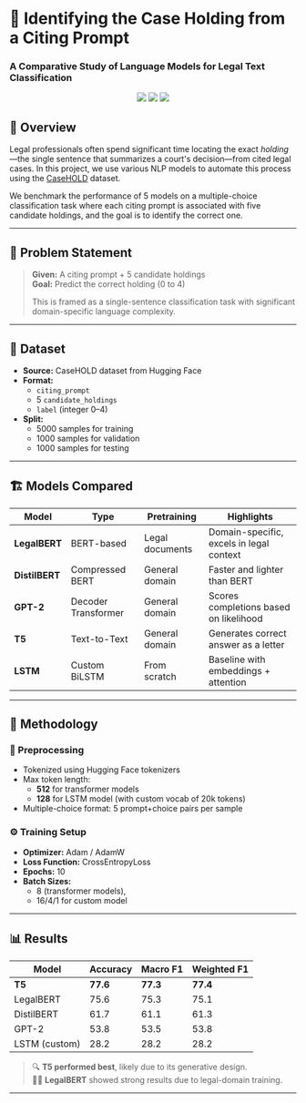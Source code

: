 # 🧠 Identifying the Case Holding from a Citing Prompt  
### A Comparative Study of Language Models for Legal Text Classification

<p align="center">
  <img src="https://img.shields.io/badge/NLP-LegalBERT-blue?style=flat-square"/>
  <img src="https://img.shields.io/badge/Task-Multiple_Choice_Classification-green?style=flat-square"/>
  <img src="https://img.shields.io/badge/Dataset-CaseHOLD-orange?style=flat-square"/>
</p>

## 📌 Overview

Legal professionals often spend significant time locating the exact *holding*—the single sentence that summarizes a court's decision—from cited legal cases. In this project, we use various NLP models to automate this process using the [CaseHOLD](https://huggingface.co/datasets/lex_glue) dataset.

We benchmark the performance of 5 models on a multiple-choice classification task where each citing prompt is associated with five candidate holdings, and the goal is to identify the correct one.

---

## 🧾 Problem Statement

> **Given:** A citing prompt + 5 candidate holdings  
> **Goal:** Predict the correct holding (0 to 4)  
>  
> This is framed as a single-sentence classification task with significant domain-specific language complexity.

---

## 📂 Dataset

- **Source:** CaseHOLD dataset from Hugging Face
- **Format:**  
  - `citing_prompt`  
  - 5 `candidate_holdings`  
  - `label` (integer 0–4)
- **Split:**  
  - 5000 samples for training  
  - 1000 samples for validation  
  - 1000 samples for testing  

---

## 🏗️ Models Compared

| Model         | Type               | Pretraining         | Highlights                              |
|---------------|--------------------|---------------------|------------------------------------------|
| **LegalBERT** | BERT-based         | Legal documents     | Domain-specific, excels in legal context |
| **DistilBERT**| Compressed BERT    | General domain      | Faster and lighter than BERT             |
| **GPT-2**     | Decoder Transformer| General domain      | Scores completions based on likelihood   |
| **T5**        | Text-to-Text       | General domain      | Generates correct answer as a letter     |
| **LSTM**      | Custom BiLSTM      | From scratch        | Baseline with embeddings + attention     |

---

## 🧪 Methodology

### 🧼 Preprocessing
- Tokenized using Hugging Face tokenizers
- Max token length:
  - **512** for transformer models
  - **128** for LSTM model (with custom vocab of 20k tokens)
- Multiple-choice format: 5 prompt+choice pairs per sample

### ⚙️ Training Setup
- **Optimizer:** Adam / AdamW
- **Loss Function:** CrossEntropyLoss
- **Epochs:** 10
- **Batch Sizes:** 
  - 8 (transformer models), 
  - 16/4/1 for custom model

---

## 📊 Results

| Model         | Accuracy | Macro F1 | Weighted F1 |
|---------------|----------|----------|-------------|
| **T5**        | **77.6** | **77.3** | **77.4**     |
| LegalBERT     | 75.6     | 75.3     | 75.1         |
| DistilBERT    | 61.7     | 61.1     | 61.3         |
| GPT-2         | 53.8     | 53.5     | 53.8         |
| LSTM (custom) | 28.2     | 28.2     | 28.2         |

> 🔍 **T5 performed best**, likely due to its generative design.  
> 🧑‍⚖️ **LegalBERT** showed strong results due to legal-domain training.

---

